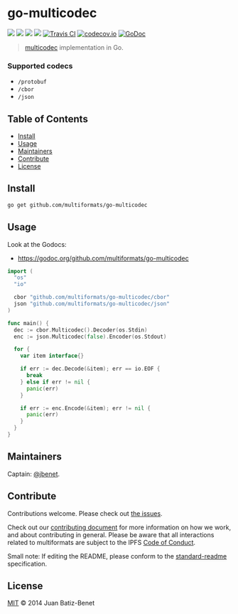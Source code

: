 # go-multicodec

[![](https://img.shields.io/badge/made%20by-Protocol%20Labs-blue.svg?style=flat-square)](http://ipn.io)
[![](https://img.shields.io/badge/project-multiformats-blue.svg?style=flat-square)](https://github.com/multiformats/multiformats)
[![](https://img.shields.io/badge/freenode-%23ipfs-blue.svg?style=flat-square)](https://webchat.freenode.net/?channels=%23ipfs)
[![](https://img.shields.io/badge/readme%20style-standard-brightgreen.svg?style=flat-square)](https://github.com/RichardLitt/standard-readme)
[![Travis CI](https://img.shields.io/travis/multiformats/go-multicodec.svg?style=flat-square&branch=master)](https://travis-ci.org/multiformats/go-multicodec)
[![codecov.io](https://img.shields.io/codecov/c/github/multiformats/go-multicodec.svg?style=flat-square&branch=master)](https://codecov.io/github/multiformats/go-multicodec?branch=master)
[![GoDoc](https://godoc.org/github.com/multiformats/go-multicodec?status.svg)](https://godoc.org/github.com/multiformats/go-multicodec)

> [multicodec](https://github.com/multiformats/multicodec) implementation in Go.

### Supported codecs

- `/protobuf`
- `/cbor`
- `/json`

## Table of Contents

- [Install](#install)
- [Usage](#usage)
- [Maintainers](#maintainers)
- [Contribute](#contribute)
- [License](#license)

## Install

```sh
go get github.com/multiformats/go-multicodec
```

## Usage

Look at the Godocs:

- https://godoc.org/github.com/multiformats/go-multicodec

```go
import (
  "os"
  "io"

  cbor "github.com/multiformats/go-multicodec/cbor"
  json "github.com/multiformats/go-multicodec/json"
)

func main() {
  dec := cbor.Multicodec().Decoder(os.Stdin)
  enc := json.Multicodec(false).Encoder(os.Stdout)

  for {
    var item interface{}

    if err := dec.Decode(&item); err == io.EOF {
      break
    } else if err != nil {
      panic(err)
    }

    if err := enc.Encode(&item); err != nil {
      panic(err)
    }
  }
}
```

## Maintainers

Captain: [@jbenet](https://github.com/jbenet).

## Contribute

Contributions welcome. Please check out [the issues](https://github.com/multiformats/go-multicodec/issues).

Check out our [contributing document](https://github.com/multiformats/multiformats/blob/master/contributing.md) for more information on how we work, and about contributing in general. Please be aware that all interactions related to multiformats are subject to the IPFS [Code of Conduct](https://github.com/ipfs/community/blob/master/code-of-conduct.md).

Small note: If editing the README, please conform to the [standard-readme](https://github.com/RichardLitt/standard-readme) specification.

## License

[MIT](LICENSE) © 2014 Juan Batiz-Benet
